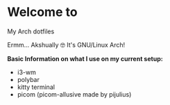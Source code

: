 # Welcome to
My Arch dotfiles

Ermm... Akshually 🤓 It's GNU/Linux Arch!

<b>Basic Information on what I use on my current setup:</b>
<ul>
  <li>i3-wm</li>
  <li>polybar</li>
  <li>kitty terminal</li>
  <li>picom (picom-allusive made by pijulius)</li>
</ul>
